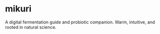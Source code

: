# mikuri
A digital fermentation guide and probiotic companion. Warm, intuitive, and rooted in natural science.
